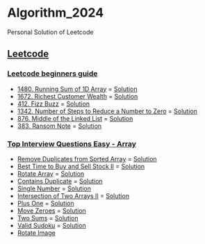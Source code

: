 # Algorithm_2024
Personal Solution of Leetcode

## [Leetcode](https://swexpertacademy.com/main/main.do)

### [Leetcode beginners guide](https://leetcode.com/explore/learn/card/the-leetcode-beginners-guide/)
- [1480. Running Sum of 1D Array](https://leetcode.com/problems/running-sum-of-1d-array/description/) = [Solution](https://github.com/devOTTO/Algorithm_2024/blob/main/leetcode/1480.cpp)
- [1672. Richest Customer Wealth](https://leetcode.com/problems/richest-customer-wealth/description/) = [Solution](https://github.com/devOTTO/Algorithm_2024/blob/main/leetcode/1672.cpp)
- [412. Fizz Buzz](https://leetcode.com/problems/fizz-buzz/description/) = [Solution](https://github.com/devOTTO/Algorithm_2024/blob/main/leetcode/412.cpp)
- [1342. Number of Steps to Reduce a Number to Zero](https://leetcode.com/problems/number-of-steps-to-reduce-a-number-to-zero/description/) = [Solution](https://github.com/devOTTO/Algorithm_2024/blob/main/leetcode/1342.cpp)
- [876. Middle of the Linked List](https://leetcode.com/problems/middle-of-the-linked-list/description/) = [Solution](https://github.com/devOTTO/Algorithm_2024/blob/main/leetcode/876.cpp)
- [383. Ransom Note](https://leetcode.com/problems/ransom-note/description/) = [Solution](https://github.com/devOTTO/Algorithm_2024/blob/main/leetcode/383.cpp)

### [Top Interview Questions Easy - Array](https://leetcode.com/explore/featured/card/top-interview-questions-easy/92/array/)
- [Remove Duplicates from Sorted Array](https://leetcode.com/explore/featured/card/top-interview-questions-easy/92/array/727/) = [Solution](https://github.com/devOTTO/Algorithm_2024/blob/main/leetcode/Top_Interview_Questions_Easy_Array/727.cpp)
- [Best Time to Buy and Sell Stock II](https://leetcode.com/explore/interview/card/top-interview-questions-easy/92/array/564/) = [Solution](https://github.com/devOTTO/Algorithm_2024/blob/main/leetcode/Top_Interview_Questions_Easy_Array/564.cpp)
- [Rotate Array](https://leetcode.com/explore/interview/card/top-interview-questions-easy/92/array/646) = [Solution](https://github.com/devOTTO/Algorithm_2024/blob/main/leetcode/Top_Interview_Questions_Easy_Array/646.cpp)
- [Contains Duplicate](https://leetcode.com/explore/interview/card/top-interview-questions-easy/92/array/578/) = [Solution](https://github.com/devOTTO/Algorithm_2024/blob/main/leetcode/Top_Interview_Questions_Easy_Array/578.cpp)
- [Single Number](https://leetcode.com/explore/interview/card/top-interview-questions-easy/92/array/549/) =  [Solution](https://github.com/devOTTO/Algorithm_2024/blob/main/leetcode/Top_Interview_Questions_Easy_Array/549.cpp)
- [Intersection of Two Arrays II](https://leetcode.com/explore/interview/card/top-interview-questions-easy/92/array/674/) =  [Solution](https://github.com/devOTTO/Algorithm_2024/blob/main/leetcode/Top_Interview_Questions_Easy_Array/674.cpp)
- [Plus One](https://leetcode.com/explore/interview/card/top-interview-questions-easy/92/array/559/) = [Solution](https://github.com/devOTTO/Algorithm_2024/blob/main/leetcode/Top_Interview_Questions_Easy_Array/559.cpp)
- [Move Zeroes](https://leetcode.com/explore/interview/card/top-interview-questions-easy/92/array/567/) = [Solution](https://github.com/devOTTO/Algorithm_2024/blob/main/leetcode/Top_Interview_Questions_Easy_Array/567.cpp)
- [Two Sums](https://leetcode.com/explore/interview/card/top-interview-questions-easy/92/array/546/) = [Solution](https://github.com/devOTTO/Algorithm_2024/blob/main/leetcode/Top_Interview_Questions_Easy_Array/546.cpp)
- [Valid Sudoku](https://leetcode.com/explore/interview/card/top-interview-questions-easy/92/array/769/) = [Solution](https://github.com/devOTTO/Algorithm_2024/blob/main/leetcode/Top_Interview_Questions_Easy_Array/769.cpp)
- [Rotate Image](https://leetcode.com/explore/interview/card/top-interview-questions-easy/92/array/770/)
